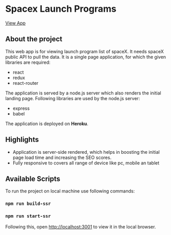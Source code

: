 # Spacex Launch Programs
[View App](https://spacex-launchprogram.herokuapp.com/)

## About the project

This web app is for viewing launch program list of spaceX. It needs spaceX public API to pull the data.
It is a single page application, for which the given libraries are required:
+ react
+ redux
+ react-router

The application is served by a node.js server which also renders the initial landing page. Following libraries are used by the node.js server:
+ express
+ babel


The application is deployed on **Heroku**.

## Highlights
- Application is server-side rendered, which helps in boosting the initial page load time and increasing the SEO scores.
- Fully responsive to covers all range of device like pc, mobile an tablet


## Available Scripts

To run the project on local machine use following commands:

### `npm run build-ssr`
### `npm run start-ssr`


Following this, open [http://localhost:3001](http://localhost:3001) to view it in the local browser.
